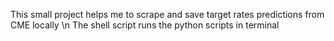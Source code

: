 This small project helps me to scrape and save target rates predictions from CME locally
\n The shell script runs the python scripts in terminal
